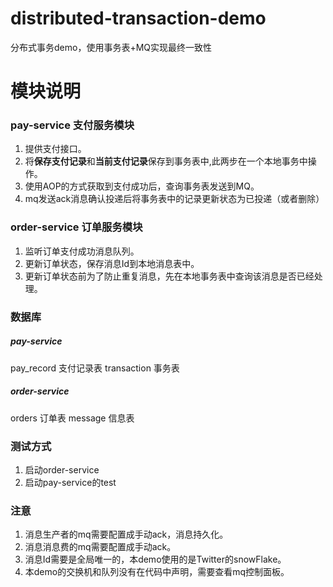 # distributed-transaction-demo
分布式事务demo，使用事务表+MQ实现最终一致性

# 模块说明
### pay-service 支付服务模块
1. 提供支付接口。
2. 将**保存支付记录**和**当前支付记录**保存到事务表中,此两步在一个本地事务中操作。
3. 使用AOP的方式获取到支付成功后，查询事务表发送到MQ。
3. mq发送ack消息确认投递后将事务表中的记录更新状态为已投递（或者删除）

### order-service 订单服务模块
1. 监听订单支付成功消息队列。
2. 更新订单状态，保存消息Id到本地消息表中。
3. 更新订单状态前为了防止重复消息，先在本地事务表中查询该消息是否已经处理。

### 数据库
##### pay-service
pay_record 支付记录表
transaction 事务表

##### order-service
orders 订单表
message 信息表 

### 测试方式
1. 启动order-service
2. 启动pay-service的test

### 注意
1. 消息生产者的mq需要配置成手动ack，消息持久化。
2. 消息消息费的mq需要配置成手动ack。
3. 消息Id需要是全局唯一的，本demo使用的是Twitter的snowFlake。
4. 本demo的交换机和队列没有在代码中声明，需要查看mq控制面板。
